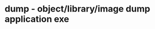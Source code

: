 dump - object/library/image dump application exe
================================================



